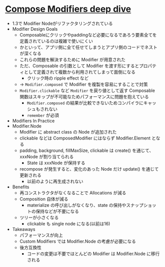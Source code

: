 # [Compose Modifiers deep dive](https://www.youtube.com/watch?v=BjGX2RftXsU)

* 1.3で Modifier Nodeがリファクタリングされている
* Modifier Design Goals
  * Composableにクリックやpaddingなど必要になるであろう要素全てを定義されているのは複雑で使いにくい
  * かといって、アプリ側に全て任せてしまうとアプリ側のコードでネストが深くなる
  * これらの問題を解決するために Modifier が用意された
  * ただ、Composable の引数として Modifier を渡す形にするとプロパティとして定義されて複数から利用されてしまって面倒になる
    * クリック時の ripple effect など
  * -> `Modifier.composed` で Modifier を複製を容易にすることで対策
  * `Modifier.clickable` など `Modifier` を戻り値として返す Composable 関数はスキップが不可能なためパフォーマンスに問題を抱えている
    * `Modifier.composed` の結果が比較できないためコンパイラにキャッシュもされない
    * `remember` が必須
* Modifiers In Practice
* Modifier.Node
  * Modifier に abstract class の Node が追加された
  * clickable などは ComposedModifier にはならず Modifier.Element となる
  * padding, background, fillMaxSize, clickable は create() を通じて、xxxNode が割り当てられる
    * State は xxxNode が保持する
  * recompose が発生すると、変化のあった Node だけ update() を通じて更新される
    * 以前のように再生成されない
* Benefits
  * 再コンストラクタがなくなることで Allocations が減る
  * Composition 自体が減る
    * materialize の呼び出しがなくなり、state の保持やスナップショットの保持などが不要になる
  * ツリーが小さくなる
    * clickable も single node になる(以前は16)
* Takeaways
  * パフォーマンスが向上
  * Custom Modifiers では Modifier.Node の考慮が必要になる
  * 後方互換性
    * コードの変更は不要でほとんどの Modifier は Modifier.Node に移行される
